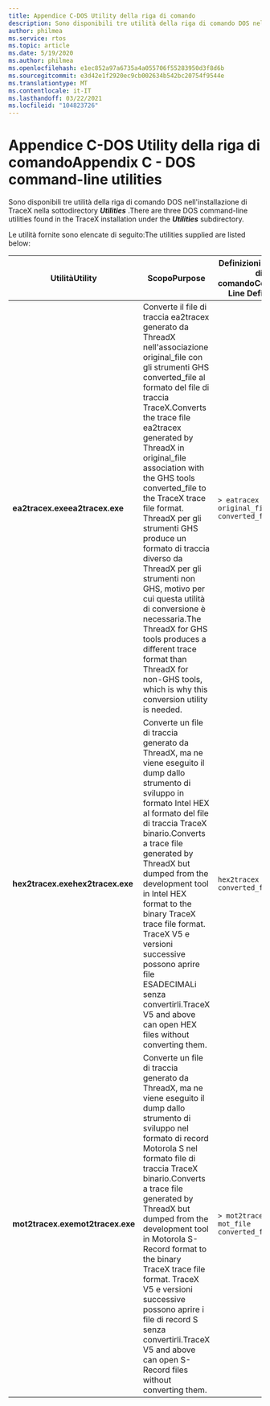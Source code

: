 ```yaml
---
title: Appendice C-DOS Utility della riga di comando
description: Sono disponibili tre utilità della riga di comando DOS nell'installazione di Azure RTO TraceX nella sottodirectory Utilities.
author: philmea
ms.service: rtos
ms.topic: article
ms.date: 5/19/2020
ms.author: philmea
ms.openlocfilehash: e1ec852a97a6735a4a055706f55283950d3f8d6b
ms.sourcegitcommit: e3d42e1f2920ec9cb002634b542bc20754f9544e
ms.translationtype: MT
ms.contentlocale: it-IT
ms.lasthandoff: 03/22/2021
ms.locfileid: "104823726"
---
```

# <a name="appendix-c---dos-command-line-utilities"></a><span data-ttu-id="abb90-103">Appendice C-DOS Utility della riga di comando</span><span class="sxs-lookup"><span data-stu-id="abb90-103">Appendix C - DOS command-line utilities</span></span>

<span data-ttu-id="abb90-104">Sono disponibili tre utilità della riga di comando DOS nell'installazione di TraceX nella sottodirectory ***Utilities*** .</span><span class="sxs-lookup"><span data-stu-id="abb90-104">There are three DOS command-line utilities found in the TraceX installation under the ***Utilities*** subdirectory.</span></span>

<span data-ttu-id="abb90-105">Le utilità fornite sono elencate di seguito:</span><span class="sxs-lookup"><span data-stu-id="abb90-105">The utilities supplied are listed below:</span></span>

| <span data-ttu-id="abb90-106">**Utilità**</span><span class="sxs-lookup"><span data-stu-id="abb90-106">**Utility**</span></span>                              | <span data-ttu-id="abb90-107">**Scopo**</span><span class="sxs-lookup"><span data-stu-id="abb90-107">**Purpose**</span></span>                               | <span data-ttu-id="abb90-108">**Definizioni della riga di comando**</span><span class="sxs-lookup"><span data-stu-id="abb90-108">**Command-Line Definitions**</span></span> |
| -------------------------------- | ----------------------------------------- | ---------------------------- |
| <span data-ttu-id="abb90-109">**ea2tracex.exe**</span><span class="sxs-lookup"><span data-stu-id="abb90-109">**ea2tracex.exe**</span></span>                | <span data-ttu-id="abb90-110">Converte il file di traccia ea2tracex generato da ThreadX nell'associazione original_file con gli strumenti GHS converted_file al formato del file di traccia TraceX.</span><span class="sxs-lookup"><span data-stu-id="abb90-110">Converts the trace file ea2tracex generated by ThreadX in original_file association with the GHS tools converted_file to the TraceX trace file format.</span></span> <span data-ttu-id="abb90-111">ThreadX per gli strumenti GHS produce un formato di traccia diverso da ThreadX per gli strumenti non GHS, motivo per cui questa utilità di conversione è necessaria.</span><span class="sxs-lookup"><span data-stu-id="abb90-111">The ThreadX for GHS tools produces a different trace format than ThreadX for non-GHS tools, which is why this conversion utility is needed.</span></span> | ``` > eatracex original_file converted_file <cr> ``` | 
<span data-ttu-id="abb90-112">**hex2tracex.exe**</span><span class="sxs-lookup"><span data-stu-id="abb90-112">**hex2tracex.exe**</span></span> | <span data-ttu-id="abb90-113">Converte un file di traccia generato da ThreadX, ma ne viene eseguito il dump dallo strumento di sviluppo in formato Intel HEX al formato del file di traccia TraceX binario.</span><span class="sxs-lookup"><span data-stu-id="abb90-113">Converts a trace file generated by ThreadX but dumped from the development tool in Intel HEX format to the binary TraceX trace file format.</span></span> <span data-ttu-id="abb90-114">TraceX V5 e versioni successive possono aprire file ESADECIMALi senza convertirli.</span><span class="sxs-lookup"><span data-stu-id="abb90-114">TraceX V5 and above can open HEX files without converting them.</span></span> | ``` hex2tracex hex_file converted_file <cr> ``` | 
<span data-ttu-id="abb90-115">**mot2tracex.exe**</span><span class="sxs-lookup"><span data-stu-id="abb90-115">**mot2tracex.exe**</span></span> | <span data-ttu-id="abb90-116">Converte un file di traccia generato da ThreadX, ma ne viene eseguito il dump dallo strumento di sviluppo nel formato di record Motorola S nel formato file di traccia TraceX binario.</span><span class="sxs-lookup"><span data-stu-id="abb90-116">Converts a trace file generated by ThreadX but dumped from the development tool in  Motorola S-Record format to the binary TraceX trace file format.</span></span> <span data-ttu-id="abb90-117">TraceX V5 e versioni successive possono aprire i file di record S senza convertirli.</span><span class="sxs-lookup"><span data-stu-id="abb90-117">TraceX V5 and above can open S-Record files without converting them.</span></span> | ``` > mot2tracex mot_file converted_file <cr> ```|